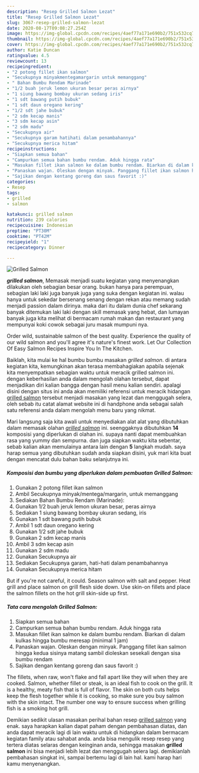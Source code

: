 ```yaml
---
description: "Resep Grilled Salmon Lezat"
title: "Resep Grilled Salmon Lezat"
slug: 3067-resep-grilled-salmon-lezat
date: 2020-08-17T09:08:27.254Z
image: https://img-global.cpcdn.com/recipes/4aef77a171e690b2/751x532cq70/grilled-salmon-foto-resep-utama.jpg
thumbnail: https://img-global.cpcdn.com/recipes/4aef77a171e690b2/751x532cq70/grilled-salmon-foto-resep-utama.jpg
cover: https://img-global.cpcdn.com/recipes/4aef77a171e690b2/751x532cq70/grilled-salmon-foto-resep-utama.jpg
author: Katie Duncan
ratingvalue: 4.5
reviewcount: 13
recipeingredient:
- "2 potong fillet ikan salmon"
- "Secukupnya minyakmentegamargarin untuk memanggang"
- " Bahan Bumbu Rendam Marinade"
- "1/2 buah jeruk lemon ukuran besar peras airnya"
- "1 siung bawang bombay ukuran sedang iris"
- "1 sdt bawang putih bubuk"
- "1 sdt daun oregano kering"
- "1/2 sdt jahe bubuk"
- "2 sdm kecap manis"
- "3 sdm kecap asin"
- "2 sdm madu"
- "Secukupnya air"
- "Secukupnya garam hatihati dalam penambahannya"
- "Secukupnya merica hitam"
recipeinstructions:
- "Siapkan semua bahan"
- "Campurkan semua bahan bumbu rendam. Aduk hingga rata"
- "Masukan fillet ikan salmon ke dalam bumbu rendam. Biarkan di dalam kulkas hingga bumbu meresap (minimal 1 jam)"
- "Panaskan wajan. Oleskan dengan minyak. Panggang fillet ikan salmon hingga kedua sisinya matang sambil dioleskan sesekali dengan sisa bumbu rendam"
- "Sajikan dengan kentang goreng dan saus favorit :)"
categories:
- Resep
tags:
- grilled
- salmon

katakunci: grilled salmon 
nutrition: 239 calories
recipecuisine: Indonesian
preptime: "PT30M"
cooktime: "PT42M"
recipeyield: "1"
recipecategory: Dinner

---
```



![Grilled Salmon](https://img-global.cpcdn.com/recipes/4aef77a171e690b2/751x532cq70/grilled-salmon-foto-resep-utama.jpg)

<b><i>grilled salmon</i></b>, Memasak menjadi suatu kegiatan yang menyenangkan dilakukan oleh sebagian besar orang. bukan hanya para perempuan, sebagian laki laki juga banyak juga yang suka dengan kegiatan ini. walau hanya untuk sekedar bersenang senang dengan rekan atau memang sudah menjadi passion dalam dirinya. maka dari itu dalam dunia chef sekarang banyak ditemukan laki laki dengan skill memasak yang hebat, dan lumayan banyak juga kita melihat di bermacam rumah makan dan restaurant yang mempunyai koki cowok sebagai juru masak mumpuni nya.

Order wild, sustainable salmon of the best quality. Experience the quality of our wild salmon and you&#39;ll agree it&#39;s nature&#39;s finest work. Let Our Collection Of Easy Salmon Recipes Inspire You In The Kitchen.

Baiklah, kita mulai ke hal bumbu bumbu masakan <i>grilled salmon</i>. di antara kegiatan kita, kemungkinan akan terasa membahagiakan apabila sejenak kita menyempatkan sebagian waktu untuk meracik grilled salmon ini. dengan keberhasilan anda dalam mengolah olahan tersebut, dapat menjadikan diri kalian bangga dengan hasil menu kalian sendiri. apalagi disini dengan situs ini anda akan memiliki referensi untuk meracik hidangan <u>grilled salmon</u> tersebut menjadi masakan yang lezat dan menggugah selera, oleh sebab itu catat alamat website ini di handphone anda sebagai salah satu referensi anda dalam mengolah menu baru yang nikmat.


Mari langsung saja kita awali untuk menyediakan alat alat yang dibutuhkan dalam memasak olahan <u><i>grilled salmon</i></u> ini. seenggaknya dibutuhkan <b>14</b> komposisi yang diperlukan di olahan ini. supaya nanti dapat membuahkan rasa yang yummy dan sempurna. dan juga siapkan waktu kita sebentar, sebab kalian akan memulainya antara lain dengan <b>5</b> langkah mudah. saya harap semua yang dibutuhkan sudah anda siapkan disini, yuk mari kita buat dengan mencatat dulu bahan baku selanjutnya ini.

<!--inarticleads1-->

##### Komposisi dan bumbu yang diperlukan dalam pembuatan Grilled Salmon:

1. Gunakan 2 potong fillet ikan salmon
1. Ambil Secukupnya minyak/mentega/margarin, untuk memanggang
1. Sediakan  Bahan Bumbu Rendam (Marinade):
1. Gunakan 1/2 buah jeruk lemon ukuran besar, peras airnya
1. Sediakan 1 siung bawang bombay ukuran sedang, iris
1. Gunakan 1 sdt bawang putih bubuk
1. Ambil 1 sdt daun oregano kering
1. Gunakan 1/2 sdt jahe bubuk
1. Gunakan 2 sdm kecap manis
1. Ambil 3 sdm kecap asin
1. Gunakan 2 sdm madu
1. Gunakan Secukupnya air
1. Sediakan Secukupnya garam, hati-hati dalam penambahannya
1. Gunakan Secukupnya merica hitam


But if you&#39;re not careful, it could. Season salmon with salt and pepper. Heat grill and place salmon on grill flesh side down. Use skin-on fillets and place the salmon fillets on the hot grill skin-side up first. 

<!--inarticleads2-->

##### Tata cara mengolah Grilled Salmon:

1. Siapkan semua bahan
1. Campurkan semua bahan bumbu rendam. Aduk hingga rata
1. Masukan fillet ikan salmon ke dalam bumbu rendam. Biarkan di dalam kulkas hingga bumbu meresap (minimal 1 jam)
1. Panaskan wajan. Oleskan dengan minyak. Panggang fillet ikan salmon hingga kedua sisinya matang sambil dioleskan sesekali dengan sisa bumbu rendam
1. Sajikan dengan kentang goreng dan saus favorit :)


The fillets, when raw, won&#39;t flake and fall apart like they will when they are cooked. Salmon, whether fillet or steak, is an ideal fish to cook on the grill. It is a healthy, meaty fish that is full of flavor. The skin on both cuts helps keep the flesh together while it is cooking, so make sure you buy salmon with the skin intact. The number one way to ensure success when grilling fish is a smoking hot grill. 

Demikian sedikit ulasan masakan perihal bahan resep <u>grilled salmon</u> yang enak. saya harapkan kalian dapat paham dengan pembahasan diatas, dan anda dapat meracik lagi di lain waktu untuk di hidangkan dalam bermacam kegiatan family atau sahabat anda. anda bisa mengulik resep resep yang tertera diatas selaras dengan keinginan anda, sehingga masakan <b>grilled salmon</b> ini bisa menjadi lebih lezat dan menggugah selera lagi. demikianlah pembahasan singkat ini, sampai bertemu lagi di lain hal. kami harap hari kamu menyenangkan.
